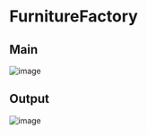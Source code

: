 # FurnitureFactory
## Main
![image](https://github.com/vlantonakos/FurnitureFactory/assets/107072477/d625a1c5-d116-45aa-8a8c-adbc1af44e8c)
## Output
![image](https://github.com/vlantonakos/FurnitureFactory/assets/107072477/6cb6eb74-33ad-498b-b3f8-08710f7803c3)

